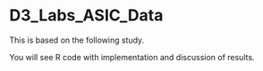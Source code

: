 # D3_Labs_ASIC_Data

This is based on the following study. 

You will see R code with implementation and discussion of results. 